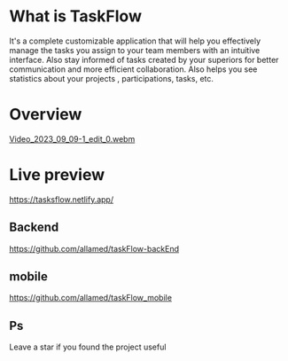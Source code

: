 # What is TaskFlow 
It's a complete customizable application that will help you effectively manage the tasks you assign to your team members with an intuitive interface. Also stay informed of tasks created by your superiors for better communication and more efficient collaboration. Also helps you see statistics about your projects , participations, tasks, etc.

# Overview

[Video_2023_09_09-1_edit_0.webm](https://github.com/allamed/taskFlow_mobile/assets/93490149/ca7e19c7-bfd2-4d5a-8a6d-cf0c3887fc7f)





# Live preview
https://tasksflow.netlify.app/


## Backend 
https://github.com/allamed/taskFlow-backEnd

## mobile 
https://github.com/allamed/taskFlow_mobile

## Ps
Leave a star if you found the project useful
